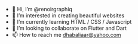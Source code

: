 - 👋 Hi, I’m @renoirgraphiq
- 👀 I’m interested in creating beautiful websites
- 🌱 I’m currently learning HTML / CSS / Javascript
- 💞️ I’m looking to collaborate on Flutter and Dart
- 📫 How to reach me dhabaliaar@yahoo.com

<!---
renoirgraphiq/renoirgraphiq is a ✨ special ✨ repository because its `README.md` (this file) appears on your GitHub profile.
You can click the Preview link to take a look at your changes.
--->
